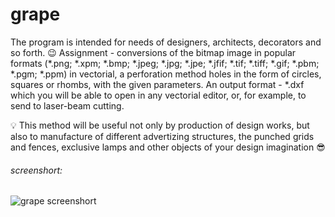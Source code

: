 # grape

The program is intended for needs of designers, architects, decorators and so forth. 😉
Assignment - conversions of the bitmap image in popular formats (*.png; *.xpm; *.bmp; *.jpeg; *.jpg; *.jpe; *.jfif; *.tif; *.tiff; *.gif; *.pbm; *.pgm; *.ppm)
in vectorial, a perforation method holes in the form of circles, squares or rhombs, with the given parameters. An output format - *.dxf which you will be able to open in any vectorial editor, or, for example, to send to laser-beam cutting. 

💡 This method will be useful not only by production of design works, but also to manufacture of different advertizing structures, the punched grids and fences, exclusive lamps and other objects of your design imagination 😎

###### screenshort:

![grape screenshort](http://stone-voices.ru/img/grape_screenshort.jpg)
